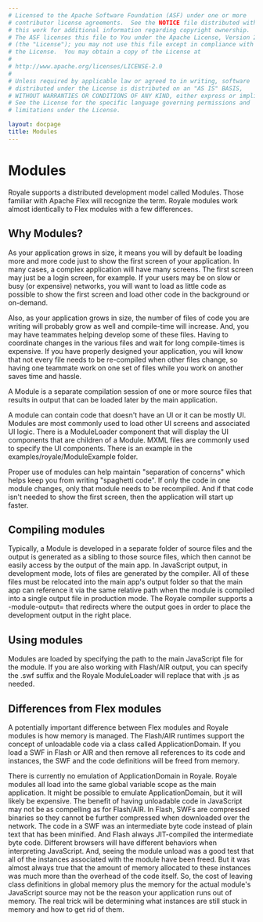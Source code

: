 ```yaml
---
# Licensed to the Apache Software Foundation (ASF) under one or more
# contributor license agreements.  See the NOTICE file distributed with
# this work for additional information regarding copyright ownership.
# The ASF licenses this file to You under the Apache License, Version 2.0
# (the "License"); you may not use this file except in compliance with
# the License.  You may obtain a copy of the License at
# 
# http://www.apache.org/licenses/LICENSE-2.0
# 
# Unless required by applicable law or agreed to in writing, software
# distributed under the License is distributed on an "AS IS" BASIS,
# WITHOUT WARRANTIES OR CONDITIONS OF ANY KIND, either express or implied.
# See the License for the specific language governing permissions and
# limitations under the License.

layout: docpage
title: Modules
---
```


# Modules

Royale supports a distributed development model called Modules.  Those familiar with Apache Flex will recognize the term.  Royale modules work almost identically to Flex modules with a few differences.

## Why Modules?

As your application grows in size, it means you will by default be loading more and more code just to show the first screen of your application.  In many cases, a complex application will have many screens.  The first screen may just be a login screen, for example.  If your users may be on slow or busy (or expensive) networks, you will want to load as little code as possible to show the first screen and load other code in the background or on-demand.

Also, as your application grows in size, the number of files of code you are writing will probably grow as well and compile-time will increase.  And, you may have teammates helping develop some of these files.  Having to coordinate changes in the various files and wait for long compile-times is expensive.  If you have properly designed your application, you will know that not every file needs to be re-compiled when other files change, so having one teammate work on one set of files while you work on another saves time and hassle.

A Module is a separate compilation session of one or more source files that results in output that can be loaded later by the main application.

A module can contain code that doesn't have an UI or it can be mostly UI.  Modules are most commonly used to load other UI screens and associated UI logic.  There is a ModuleLoader component that will display the UI components that are children of a Module.  MXML files are commonly used to specify the UI components.  There is an example in the examples/royale/ModuleExample folder.

Proper use of modules can help maintain "separation of concerns" which helps keep you from writing "spaghetti code".  If only the code in one module changes, only that module needs to be recompiled.  And if that code isn't needed to show the first screen, then the application will start up faster.

## Compiling modules

Typically, a Module is developed in a separate folder of source files and the output is generated as a sibling to those source files, which then cannot be easily access by the output of the main app.  In JavaScript output, in development mode, lots of files are generated by the compiler.  All of these files must be relocated into the main app's output folder so that the main app can reference it via the same relative path when the module is compiled into a single output file in production mode.  The Royale compiler supports a -module-output=<destination folder> that redirects where the output goes in order to place the development output in the right place.

## Using modules

Modules are loaded by specifying the path to the main JavaScript file for the module.  If you are also working with Flash/AIR output, you can specify the .swf suffix and the Royale ModuleLoader will replace that with .js as needed.

## Differences from Flex modules

A potentially important difference between Flex modules and Royale modules is how memory is managed.  The Flash/AIR runtimes support the concept of unloadable code via a class called ApplicationDomain.  If you load a SWF in Flash or AIR and then remove all references to its code and instances, the SWF and the code definitions will be freed from memory.

There is currently no emulation of ApplicationDomain in Royale.  Royale modules all load into the same global variable scope as the main application.  It might be possible to emulate ApplicationDomain, but it will likely be expensive.  The benefit of having unloadable code in JavaScript may not be as compelling as for Flash/AIR.  In Flash, SWFs are compressed binaries so they cannot be further compressed when downloaded over the network.  The code in a SWF was an intermediate byte code instead of plain text that has been minified.  And Flash always JIT-compiled the intermediate byte code.  Different browsers will have different behaviors when interpreting JavaScript.  And, seeing the module unload was a good test that all of the instances associated with the module have been freed.  But it was almost always true that the amount of memory allocated to these instances was much more than the overhead of the code itself.  So, the cost of leaving class definitions in global memory plus the memory for the actual module's JavaScript source may not be the reason your application runs out of memory.  The real trick will be determining what instances are still stuck in memory and how to get rid of them.


